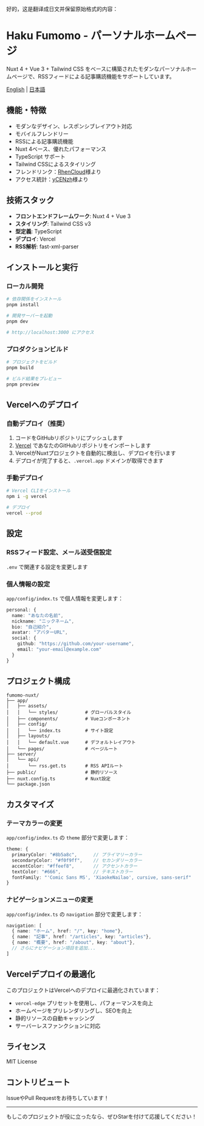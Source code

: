 好的，这是翻译成日文并保留原始格式的内容：

# Haku Fumomo - パーソナルホームページ

Nuxt 4 + Vue 3 + Tailwind CSS をベースに構築されたモダンなパーソナルホームページで、RSSフィードによる記事購読機能をサポートしています。

[English](./docs/README.en.md) | [日本語](./docs/README.ja.md)

## 機能・特徴

- モダンなデザイン、レスポンシブレイアウト対応
- モバイルフレンドリー
- RSSによる記事購読機能
- Nuxt 4ベース、優れたパフォーマンス
- TypeScript サポート
- Tailwind CSSによるスタイリング
- フレンドリンク：[RhenCloud](https://github.com/RhenCloud)様より
- アクセス統計：[yCENzh](https://github.com/yCENzh)様より

## 技術スタック

- **フロントエンドフレームワーク**: Nuxt 4 + Vue 3
- **スタイリング**: Tailwind CSS v3
- **型定義**: TypeScript
- **デプロイ**: Vercel
- **RSS解析**: fast-xml-parser

## インストールと実行

### ローカル開発

```bash
# 依存関係をインストール
pnpm install

# 開発サーバーを起動
pnpm dev

# http://localhost:3000 にアクセス
```

### プロダクションビルド

```bash
# プロジェクトをビルド
pnpm build

# ビルド結果をプレビュー
pnpm preview
```

## Vercelへのデプロイ

### 自動デプロイ（推奨）

1. コードをGitHubリポジトリにプッシュします
2. [Vercel](https://vercel.com) であなたのGitHubリポジトリをインポートします
3. VercelがNuxtプロジェクトを自動的に検出し、デプロイを行います
4. デプロイが完了すると、`.vercel.app` ドメインが取得できます

### 手動デプロイ

```bash
# Vercel CLIをインストール
npm i -g vercel

# デプロイ
vercel --prod
```

## 設定

### RSSフィード設定、メール送受信設定

`.env` で関連する設定を変更します

### 個人情報の設定

`app/config/index.ts` で個人情報を変更します：

```typescript
personal: {
  name: "あなたの名前",
  nickname: "ニックネーム",
  bio: "自己紹介",
  avatar: "アバターURL",
  social: {
    github: "https://github.com/your-username",
    email: "your-email@example.com"
  }
}
```

## プロジェクト構成

```
fumomo-nuxt/
├── app/
│   ├── assets/
│   │   └── styles/          # グローバルスタイル
│   ├── components/          # Vueコンポーネント
│   ├── config/
│   │   └── index.ts         # サイト設定
│   ├── layouts/
│   │   └── default.vue      # デフォルトレイアウト
│   └── pages/               # ページルート
├── server/
│   └── api/
│       └── rss.get.ts       # RSS APIルート
├── public/                  # 静的リソース
├── nuxt.config.ts           # Nuxt設定
└── package.json
```

## カスタマイズ

### テーマカラーの変更

`app/config/index.ts` の `theme` 部分で変更します：

```typescript
theme: {
  primaryColor: "#8b5a8c",      // プライマリーカラー
  secondaryColor: "#f0f9ff",    // セカンダリーカラー
  accentColor: "#ffeef8",       // アクセントカラー
  textColor: "#666",            // テキストカラー
  fontFamily: "'Comic Sans MS', 'XiaokeNailao', cursive, sans-serif"
}
```

### ナビゲーションメニューの変更

`app/config/index.ts` の `navigation` 部分で変更します：

```typescript
navigation: [
  { name: "ホーム", href: "/", key: "home"},
  { name: "記事", href: "/articles", key: "articles"},
  { name: "概要", href: "/about", key: "about"},
  // さらにナビゲーション項目を追加...
]
```

## Vercelデプロイの最適化

このプロジェクトはVercelへのデプロイに最適化されています：

- `vercel-edge` プリセットを使用し、パフォーマンスを向上
- ホームページをプリレンダリングし、SEOを向上
- 静的リソースの自動キャッシング
- サーバーレスファンクションに対応

## ライセンス

MIT License

## コントリビュート

IssueやPull Requestをお待ちしています！

---

もしこのプロジェクトが役に立ったなら、ぜひStarを付けて応援してください！
